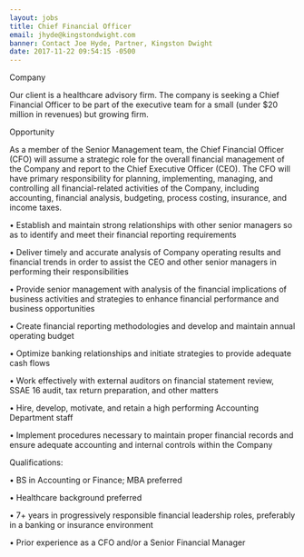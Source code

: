 ```yaml
---
layout: jobs
title: Chief Financial Officer
email: jhyde@kingstondwight.com
banner: Contact Joe Hyde, Partner, Kingston Dwight
date: 2017-11-22 09:54:15 -0500
---
```

Company

Our client is a healthcare advisory firm. The company is seeking a Chief Financial Officer to be part of the executive team for a small (under $20 million in revenues) but growing firm.

Opportunity

As a member of the Senior Management team, the Chief Financial Officer (CFO) will assume a strategic role for the overall financial management of the Company and report to the Chief Executive Officer (CEO). The CFO will have primary responsibility for planning, implementing, managing, and controlling all financial-related activities of the Company, including accounting, financial analysis, budgeting, process costing, insurance, and income taxes.

•	Establish and maintain strong relationships with other senior managers so as to identify and meet their financial reporting requirements

•	Deliver timely and accurate analysis of Company operating results and financial trends in order to assist the CEO and other senior managers in performing their responsibilities

•	Provide senior management with analysis of the financial implications of business activities and strategies to enhance financial performance and business opportunities

•	Create financial reporting methodologies and develop and maintain annual operating budget

•	Optimize banking relationships and initiate strategies to provide adequate cash flows

•	Work effectively with external auditors on financial statement review, SSAE 16 audit, tax return preparation, and other matters

•	Hire, develop, motivate, and retain a high performing Accounting Department staff

•	Implement procedures necessary to maintain proper financial records and ensure adequate accounting and internal controls within the Company

Qualifications:

•	BS in Accounting or Finance; MBA preferred

•	Healthcare background preferred

•	7+ years in progressively responsible financial leadership roles, preferably in a banking or insurance environment

•	Prior experience as a CFO and/or a Senior Financial Manager